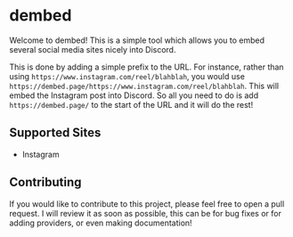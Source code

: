 # dembed

Welcome to dembed! This is a simple tool which allows you to embed several social media sites nicely into Discord.

This is done by adding a simple prefix to the URL. For instance, rather than using `https://www.instagram.com/reel/blahblah`, you would use `https://dembed.page/https://www.instagram.com/reel/blahblah`. This will embed the Instagram post into Discord. So all you need to do is add `https://dembed.page/` to the start of the URL and it will do the rest!

## Supported Sites

-   Instagram

## Contributing

If you would like to contribute to this project, please feel free to open a pull request. I will review it as soon as possible, this can be for bug fixes or for adding providers, or even making documentation!
